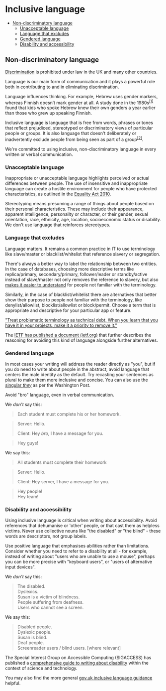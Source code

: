# Inclusive language

* [Non-discriminatory language](#non-discriminatory-language)
  * [Unacceptable language](#unacceptable-language)
  * [Language that excludes](#language-that-excludes)
  * [Gendered language](#gendered-language)
  * [Disability and accessibility](#disability-and-accessibility)

## Non-discriminatory language

[Discrimination](https://en.wikipedia.org/wiki/Discrimination) is prohibited under law in the UK and many other countries.

Language is our main form of communication and it plays a powerful role both in contributing to and in eliminating discrimination.

Language influences thinking. For example, Hebrew uses gender markers, whereas Finnish doesn’t mark gender at all. A study done in the 1980s<sup>[\[1\]][wiley]</sup> found that kids who spoke Hebrew knew their own genders a year earlier than those who grew up speaking Finnish.

Inclusive language is language that is free from words, phrases or tones that reflect prejudiced, stereotyped or discriminatory views of particular people or groups. It is also language that doesn't deliberately or inadvertently exclude people from being seen as part of a group<sup>[\[2\]][govau]</sup>.

We're committed to using inclusive, non-discriminatory language in every written or verbal communication.

### Unacceptable language

Inappropriate or unacceptable language highlights perceived or actual differences between people. The use of insensitive and inappropriate language can create a hostile environment for people who have protected characteristics, as outlined in the [Equality Act 2010](http://www.legislation.gov.uk/ukpga/2010/15/contents).

Stereotyping means presuming a range of things about people based on their personal characteristics. These may include their appearance, apparent intelligence, personality or character, or their gender, sexual orientation, race, ethnicity, age, location, socioeconomic status or disability. We don't use language that reinforces stereotypes.

### Language that excludes

Language matters. It remains a common practice in IT to use terminology like slave/master or blacklist/whitelist that reference slavery or segregation.

There's always a better way to label the relationship between two entities. In the case of databases, choosing more descriptive terms like replica/primary, secondary/primary, follower/leader or standby/active instead of slave/master not only removes the reference to slavery, but also [makes it easier to understand](https://twitter.com/geeksam/status/1038081079641395201) for people not familiar with the terminology.

Similarly, in the case of blacklist/whitelist there are alternatives that better show their purpose to people not familiar with the terminology, like denylist/allowlist, blocklist/allowlist or block/permit. Choose a term that is appropriate and descriptive for your particular app or feature.

["Treat problematic terminology as technical debt. When you learn that you have it in your projects, make it a priority to remove it."](https://blog.carbonfive.com/problematic-terminology-in-open-source/)

The [IETF has published a document (ietf.org)](https://tools.ietf.org/html/draft-knodel-terminology-01) that further describes the reasoning for avoiding this kind of language alongside further alternatives.

### Gendered language

In most cases your writing will address the reader directly as "you", but if you do need to write about people in the abstract, avoid language that centers the male identity as the default. Try recasting your sentences as plural to make them more inclusive and concise. You can also use the [singular _they_](https://www.poynter.org/reporting-editing/2015/the-washington-post-will-allow-singular-they/) as per the Washington Post.

Avoid "bro" language, even in verbal communication.

We _don't_ say this:
> Each student must complete his or her homework.

> Server: Hello.
>
> Client: Hey _bro_, I have a message for you.

> Hey guys!

We say this:
> All students must complete their homework

> Server: Hello.
>
> Client: Hey server, I have a message for you.

> Hey people!  
> Hey team!

### Disability and accessibility

Using inclusive language is critical when writing about accessibility. Avoid references that dehumanise or 'other' people, or that cast them as helpless victims. Never use collective nouns like "the disabled" or "the blind" - these words are descriptors, not group labels.

Use positive language that emphasises abilities rather than limitations. Consider whether you need to refer to a disability at all - for example, instead of writing about "users who are unable to use a mouse", perhaps you can be more precise with "keyboard users", or "users of alternative input devices".

We _don't_ say this:

> The disabled.  
> Dyslexics.  
> Susan is a victim of blindness.  
> People suffering from deafness.  
> Users who cannot see a screen.  

We say this:

> Disabled people.  
> Dyslexic people.  
> Susan is blind.  
> Deaf people.  
> Screenreader users / blind users. [where relevant]

The Special Interest Group on Accessible Computing (SIGACCESS) has published a [comprehensive guide to writing about disability](http://www.sigaccess.org/welcome-to-sigaccess/resources/accessible-writing-guide/) within the context of science and technology.

You may also find the more general [gov.uk inclusive language guidance](https://www.gov.uk/government/publications/inclusive-communication/inclusive-language-words-to-use-and-avoid-when-writing-about-disability) helpful.

[govau]: https://www.education.tas.gov.au/documentcentre/Documents/Guidelines-for-Inclusive-Language.pdf "Guidelines for Inclusive Language"
[hemingway]: http://www.hemingwayapp.com/
[wiley]: http://onlinelibrary.wiley.com/doi/10.1111/j.1467-1770.1982.tb00973.x/abstract "Language environment and gender identity attainment"
